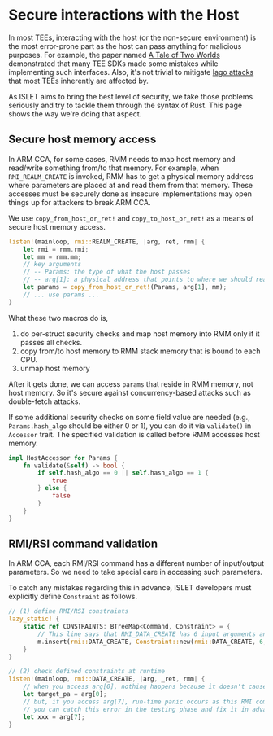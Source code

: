 # Secure interactions with the Host

In most TEEs, interacting with the host (or the non-secure environment) is the most error-prone part
as the host can pass anything for malicious purposes.
For example, the paper named [A Tale of Two Worlds](https://people.cs.kuleuven.be/~jo.vanbulck/ccs19-tale.pdf) demonstrated that
many TEE SDKs made some mistakes while implementing such interfaces.
Also, it's not trivial to mitigate [Iago attacks](https://hovav.net/ucsd/dist/iago.pdf) that most TEEs inherently are affected by.

As ISLET aims to bring the best level of security, we take those problems seriously and try to tackle them through the syntax of Rust.
This page shows the way we're doing that aspect.

## Secure host memory access

In ARM CCA, for some cases, RMM needs to map host memory and read/write something from/to that memory.
For example, when `RMI_REALM_CREATE` is invoked, RMM has to get a physical memory address where parameters are placed at
and read them from that memory.
These accesses must be securely done as insecure implementations may open things up for attackers to break ARM CCA.

We use `copy_from_host_or_ret!` and `copy_to_host_or_ret!` as a means of secure host memory access.
```rust
listen!(mainloop, rmi::REALM_CREATE, |arg, ret, rmm| {
    let rmi = rmm.rmi;
    let mm = rmm.mm;
    // key arguments
    // -- Params: the type of what the host passes
    // -- arg[1]: a physical address that points to where we should read from
    let params = copy_from_host_or_ret!(Params, arg[1], mm);
    // ... use params ...
}
```

What these two macros do is,
1. do per-struct security checks and map host memory into RMM only if it passes all checks.
2. copy from/to host memory to RMM stack memory that is bound to each CPU.
3. unmap host memory

After it gets done, we can access `params` that reside in RMM memory, not host memory.
So it's secure against concurrency-based attacks such as double-fetch attacks. 

If some additional security checks on some field value are needed (e.g., `Params.hash_algo` should be either 0 or 1),
you can do it via `validate()` in `Accessor` trait. The specified validation is called before RMM accesses host memory.
```rust
impl HostAccessor for Params {
    fn validate(&self) -> bool {
        if self.hash_algo == 0 || self.hash_algo == 1 {
            true
        } else {
            false
        }
    }
}
```

## RMI/RSI command validation

In ARM CCA, each RMI/RSI command has a different number of input/output parameters.
So we need to take special care in accessing such parameters.

To catch any mistakes regarding this in advance, ISLET developers must explicitly define `Constraint` as follows.
```rust
// (1) define RMI/RSI constraints
lazy_static! {
    static ref CONSTRAINTS: BTreeMap<Command, Constraint> = {
        // This line says that RMI_DATA_CREATE has 6 input arguments and 1 output argument.
        m.insert(rmi::DATA_CREATE, Constraint::new(rmi::DATA_CREATE, 6, 1));
    }
}

// (2) check defined constraints at runtime
listen!(mainloop, rmi::DATA_CREATE, |arg, _ret, rmm| {
    // when you access arg[0], nothing happens because it doesn't cause an out-of-bound access.
    let target_pa = arg[0];
    // but, if you access arg[7], run-time panic occurs as this RMI command only has 6 arguments.
    // you can catch this error in the testing phase and fix it in advance.
    let xxx = arg[7];
}
```

